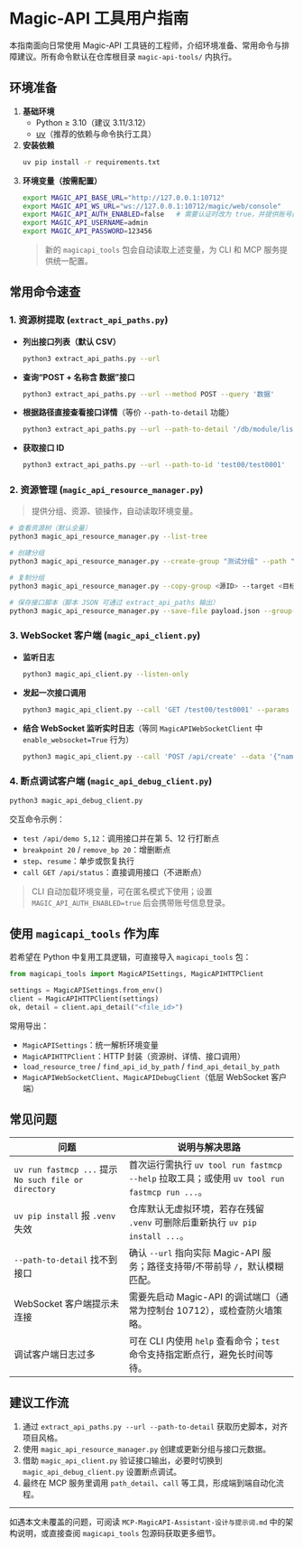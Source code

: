 # Magic-API 工具用户指南

本指南面向日常使用 Magic-API 工具链的工程师，介绍环境准备、常用命令与排障建议。所有命令默认在仓库根目录 `magic-api-tools/` 内执行。

## 环境准备

1. **基础环境**
   - Python ≥ 3.10（建议 3.11/3.12）
   - [uv](https://github.com/astral-sh/uv)（推荐的依赖与命令执行工具）
2. **安装依赖**
   ```bash
   uv pip install -r requirements.txt
   ```
3. **环境变量（按需配置）**
   ```bash
   export MAGIC_API_BASE_URL="http://127.0.0.1:10712"
   export MAGIC_API_WS_URL="ws://127.0.0.1:10712/magic/web/console"
   export MAGIC_API_AUTH_ENABLED=false   # 需要认证时改为 true，并提供账号口令
   export MAGIC_API_USERNAME=admin
   export MAGIC_API_PASSWORD=123456
   ```
   > 新的 `magicapi_tools` 包会自动读取上述变量，为 CLI 和 MCP 服务提供统一配置。

## 常用命令速查

### 1. 资源树提取 (`extract_api_paths.py`)
- **列出接口列表（默认 CSV）**
  ```bash
  python3 extract_api_paths.py --url
  ```
- **查询“POST + 名称含 数据”接口**
  ```bash
  python3 extract_api_paths.py --url --method POST --query '数据'
  ```
- **根据路径直接查看接口详情**（等价 `--path-to-detail` 功能）
  ```bash
  python3 extract_api_paths.py --url --path-to-detail '/db/module/list'
  ```
- **获取接口 ID**
  ```bash
  python3 extract_api_paths.py --url --path-to-id 'test00/test0001'
  ```

### 2. 资源管理 (`magic_api_resource_manager.py`)
> 提供分组、资源、锁操作，自动读取环境变量。

```bash
# 查看资源树（默认全量）
python3 magic_api_resource_manager.py --list-tree

# 创建分组
python3 magic_api_resource_manager.py --create-group "测试分组" --path "/demo"

# 复制分组
python3 magic_api_resource_manager.py --copy-group <源ID> --target <目标父ID>

# 保存接口脚本（脚本 JSON 可通过 extract_api_paths 输出）
python3 magic_api_resource_manager.py --save-file payload.json --group-id <分组ID>
```

### 3. WebSocket 客户端 (`magic_api_client.py`)
- **监听日志**
  ```bash
  python3 magic_api_client.py --listen-only
  ```
- **发起一次接口调用**
  ```bash
  python3 magic_api_client.py --call 'GET /test00/test0001' --params 'k=v'
  ```
- **结合 WebSocket 监听实时日志**（等同 `MagicAPIWebSocketClient` 中 `enable_websocket=True` 行为）
  ```bash
  python3 magic_api_client.py --call 'POST /api/create' --data '{"name":"demo"}'
  ```

### 4. 断点调试客户端 (`magic_api_debug_client.py`)
```bash
python3 magic_api_debug_client.py
```
交互命令示例：
- `test /api/demo 5,12`：调用接口并在第 5、12 行打断点
- `breakpoint 20` / `remove_bp 20`：增删断点
- `step`、`resume`：单步或恢复执行
- `call GET /api/status`：直接调用接口（不进断点）

> CLI 自动加载环境变量，可在匿名模式下使用；设置 `MAGIC_API_AUTH_ENABLED=true` 后会携带账号信息登录。

## 使用 `magicapi_tools` 作为库

若希望在 Python 中复用工具逻辑，可直接导入 `magicapi_tools` 包：
```python
from magicapi_tools import MagicAPISettings, MagicAPIHTTPClient

settings = MagicAPISettings.from_env()
client = MagicAPIHTTPClient(settings)
ok, detail = client.api_detail("<file_id>")
```

常用导出：
- `MagicAPISettings`：统一解析环境变量
- `MagicAPIHTTPClient`：HTTP 封装（资源树、详情、接口调用）
- `load_resource_tree` / `find_api_id_by_path` / `find_api_detail_by_path`
- `MagicAPIWebSocketClient`、`MagicAPIDebugClient`（低层 WebSocket 客户端）

## 常见问题

| 问题 | 说明与解决思路 |
| --- | --- |
| `uv run fastmcp ...` 提示 `No such file or directory` | 首次运行需执行 `uv tool run fastmcp --help` 拉取工具；或使用 `uv tool run fastmcp run ...`。 |
| `uv pip install` 报 `.venv` 失效 | 仓库默认无虚拟环境，若存在残留 `.venv` 可删除后重新执行 `uv pip install ...`。 |
| `--path-to-detail` 找不到接口 | 确认 `--url` 指向实际 Magic-API 服务；路径支持带/不带前导 `/`，默认模糊匹配。 |
| WebSocket 客户端提示未连接 | 需要先启动 Magic-API 的调试端口（通常为控制台 10712），或检查防火墙策略。 |
| 调试客户端日志过多 | 可在 CLI 内使用 `help` 查看命令；`test` 命令支持指定断点行，避免长时间等待。 |

## 建议工作流
1. 通过 `extract_api_paths.py --url --path-to-detail` 获取历史脚本，对齐项目风格。
2. 使用 `magic_api_resource_manager.py` 创建或更新分组与接口元数据。
3. 借助 `magic_api_client.py` 验证接口输出，必要时切换到 `magic_api_debug_client.py` 设置断点调试。
4. 最终在 MCP 服务里调用 `path_detail`、`call` 等工具，形成端到端自动化流程。

---
如遇本文未覆盖的问题，可阅读 `MCP-MagicAPI-Assistant-设计与提示词.md` 中的架构说明，或直接查阅 `magicapi_tools` 包源码获取更多细节。
